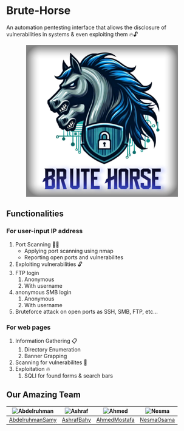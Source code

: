 # Brute-Horse
An automation pentesting interface that allows the disclosure of vulnerabilities in systems &amp; even exploiting them 🔥🔓

<p align="center">
<img src="./assets/BruteHorse.jpeg" width="400px">
</p> 

## Functionalities
### For user-input IP address 
1. Port Scanning 🕵️‍♂️
   - Applying port scanning using nmap 
   - Reporting open ports and vulnerabilites
  1. Exploiting vulnerabilities 🔓 
  2. FTP login 
     1. Anonymous
     2. With username
  3. anonymous SMB login
     1. Anonymous
     2. With username
  4. Bruteforce attack on open ports as SSH, SMB, FTP, etc...
### For web pages
1. Information Gathering 📋
   1. Directory Enumeration
   2. Banner Grapping
2. Scanning for vulnerabilites 🔎
3. Exploitation 🔥
   1. SQLI for found forms & search bars

## Our Amazing Team

| <img src="https://avatars.githubusercontent.com/u/121282837?v=4" width="100px" alt="Abdelruhman"> | <img src="https://avatars.githubusercontent.com/u/111181298?v=4" width="100px" alt="Ashraf"> | <img src="https://avatars.githubusercontent.com/u/88963866?v=4" width="100px" alt="Ahmed"> | <img src="https://avatars.githubusercontent.com/u/128908402?v=4" width="100px" alt="Nesma"> |
| ------------------------------------------------------------------------------------------------- | ----------------------------------------------------------------------------------------- | ------------------------------------------------------------------------------------------- | ------------------------------------------------------------------------------------------- |
| [AbdelruhmanSamy](https://github.com/AbdelruhmanSamy/)                                            | [AshrafBahy](https://github.com/Ashraf-Bahy)                                              | [AhmedMostafa](https://github.com/New-pro125)                                                  | [NesmaOsama](https://github.com/Nesma-Osama)                                         |
